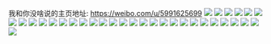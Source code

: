 我和你没啥说的主页地址: https://weibo.com/u/5991625699 
![](https://wx4.sinaimg.cn/mw2000/006xufybly1h9e6tp3qfej31400u0q7f.jpg) 
![](https://wx4.sinaimg.cn/mw2000/006xufybly1h9e6to7t0dj31400u0wjz.jpg) 
![](https://wx4.sinaimg.cn/mw2000/006xufybly1h9e6tpjmoaj30sg0lcjv0.jpg) 
![](https://wx4.sinaimg.cn/mw2000/006xufybly1h9e6tpxnxaj31400u0gsu.jpg) 
![](https://wx4.sinaimg.cn/mw2000/006xufybly1h8xq7w766xj30u01dpdm0.jpg) 
![](https://wx4.sinaimg.cn/mw2000/006xufybly1h7meyb9wxjj30u0140n1z.jpg) 
![](https://wx4.sinaimg.cn/mw2000/006xufybly1h7k2y0czy4j31400u047d.jpg) 
![](https://wx4.sinaimg.cn/mw2000/006xufybly1h7k2y1xll8j31400u0gsa.jpg) 
![](https://wx4.sinaimg.cn/mw2000/006xufybly1h7k2xzvfuoj31400u0tkg.jpg) 
![](https://wx4.sinaimg.cn/mw2000/006xufybly1h7k2y0w1njj31400u0dm4.jpg) 
![](https://wx4.sinaimg.cn/mw2000/006xufybly1h7k30hfyvbj30u01sygsx.jpg) 
![](https://wx4.sinaimg.cn/mw2000/006xufybly1h7k2y2c6vgj31400u0q9i.jpg) 
![](https://wx4.sinaimg.cn/mw2000/006xufybly1h7k2y1ie5zj31400u0tjc.jpg) 
![](https://wx4.sinaimg.cn/mw2000/006xufybly1h7impfhs6aj33402c0qv5.jpg) 
![](https://wx4.sinaimg.cn/mw2000/006xufybly1h7impju70jj33402c01kz.jpg) 
![](https://wx4.sinaimg.cn/mw2000/006xufybly1h7impeubpej33402c0kjn.jpg) 
![](https://wx4.sinaimg.cn/mw2000/006xufybly1h7impkib48j33402c04qq.jpg) 
![](https://wx4.sinaimg.cn/mw2000/006xufybly1h7impld2vkj33402c0b2a.jpg) 
![](https://wx4.sinaimg.cn/mw2000/006xufybly1h7impgrxgej33402c0npf.jpg) 
![](https://wx4.sinaimg.cn/mw2000/006xufybly1h7impdmyrpj333y250e82.jpg) 
![](https://wx4.sinaimg.cn/mw2000/006xufybly1h7impj0vigj33402c0b2b.jpg) 
![](https://wx4.sinaimg.cn/mw2000/006xufybly1h7imphuzjsj33402c0hdu.jpg) 
![](https://wx4.sinaimg.cn/mw2000/006xufybly1h7glflr921j31hc0u07fl.jpg) 
![](https://wx4.sinaimg.cn/mw2000/006xufybly1h7glfn5eo1j31hc0u019s.jpg) 
![](https://wx4.sinaimg.cn/mw2000/006xufybly1h7glfombi4j31hc0u0gya.jpg) 
![](https://wx4.sinaimg.cn/mw2000/006xufybly1h7glfpux8bj31hc0u014c.jpg) 
![](https://wx4.sinaimg.cn/mw2000/006xufybly1h7glfr3tfqj30u019x171.jpg) 
![](https://wx4.sinaimg.cn/mw2000/006xufybly1h7glfs90m7j30u01hcah6.jpg) 
![](https://wx4.sinaimg.cn/mw2000/006xufybly1h7glftcgi9j30u01hc7bb.jpg) 
![](https://wx4.sinaimg.cn/mw2000/006xufybly1h7glfkjp5zj30u0158k0r.jpg) 
![](https://wx4.sinaimg.cn/mw2000/006xufybly1h7glfu9zwmj30u014z7cu.jpg) 
![](https://wx4.sinaimg.cn/mw2000/006xufybly1h69wz5t8wzj30u014041h.jpg) 
